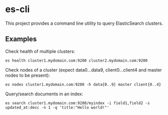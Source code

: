 es-cli
======

This project provides a command line utility to query ElasticSearch clusters.

Examples
--------

Check health of multiple clusters:

```
es health cluster1.mydomain.com:9200 cluster2.mydomain.com:9200
```

Check nodes of a cluster (expect data0...data9, client0...client4 and master nodes to be present):

```
es nodes cluster1.mydomain.com:9200 -h data{0..9} master client{0..4}
```

Query/search documents in an index:

```
es search cluster1.mydomain.com:9200/myindex -i field1,field2 -s updated_at:desc -n 1 -q 'title:"Hello world!"'
```
